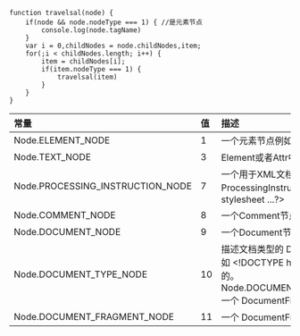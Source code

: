 ```
function travelsal(node) {
    if(node && node.nodeType === 1) { //是元素节点
        console.log(node.tagName)
    }
    var i = 0,childNodes = node.childNodes,item;
    for(;i < childNodes.length; i++) {
        item = childNodes[i];
        if(item.nodeType === 1) {
            travelsal(item)
        }
    }
}
```

| 常量 | 值 | 描述 |
| :-----| :-----| :-----|
| Node.ELEMENT_NODE | 1 | 一个元素节点例如\<p>,\<br> |
| Node.TEXT_NODE | 3 | Element或者Attr中的实际的文字 |
| Node.PROCESSING_INSTRUCTION_NODE | 7 | 一个用于XML文档的ProcessingInstruction，例如\<?xml-stylesheet ...?>
| Node.COMMENT_NODE | 8 | 一个Comment节点 |
| Node.DOCUMENT_NODE | 9 | 一个Document节点 |
| Node.DOCUMENT_TYPE_NODE | 10 | 描述文档类型的 DocumentType 节点。例如 \<!DOCTYPE html>  就是用于 HTML5 的。Node.DOCUMENT_FRAGMENT_NODE11一个 DocumentFragment 节点 |
| Node.DOCUMENT_FRAGMENT_NODE | 11 | 一个 DocumentFragment 节点 |